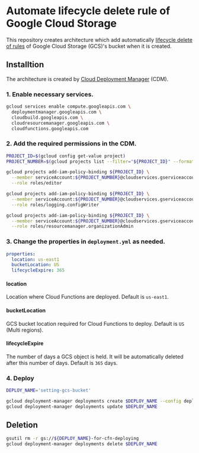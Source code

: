# Automate lifecycle delete rule of Google Cloud Storage

This repository creates architecture which add automatically [lifecycle delete of rules](https://cloud.google.com/storage/docs/lifecycle) of Google Cloud Storage (GCS)'s bucket when it is created.

## Installtion

The architecture is created by [Cloud Deployment Manager](https://cloud.google.com/deployment-manager) (CDM).

### 1. Enable necessary services.

```bash
gcloud services enable compute.googleapis.com \
  deploymentmanager.googleapis.com \
  cloudbuild.googleapis.com \
  cloudresourcemanager.googleapis.com \
  cloudfunctions.googleapis.com
```

### 2. Add the required permissions in the CDM.

```bash
PROJECT_ID=$(gcloud config get-value project)
PROJECT_NUMBER=$(gcloud projects list --filter="${PROJECT_ID}" --format="value(PROJECT_NUMBER)")

gcloud projects add-iam-policy-binding ${PROJECT_ID} \
  --member serviceAccount:${PROJECT_NUMBER}@cloudservices.gserviceaccount.com \
  --role roles/editor

gcloud projects add-iam-policy-binding ${PROJECT_ID} \
  --member serviceAccount:${PROJECT_NUMBER}@cloudservices.gserviceaccount.com \
  --role roles/logging.configWriter

gcloud projects add-iam-policy-binding ${PROJECT_ID} \
  --member serviceAccount:${PROJECT_NUMBER}@cloudservices.gserviceaccount.com \
  --role roles/resourcemanager.organizationAdmin
```

### 3. Change the properties in `deployment.yml` as needed.

```yaml
properties:
  location: us-east1
  bucketLocation: US
  lifecycleExpire: 365
```

#### location

Location where Cloud Functions are deployed. Default is `us-east1`.

#### bucketLocation

GCS bucket location required for Cloud Functions to deploy. Default is `US` (Multi regions).

#### lifecycleExpire

The number of days a GCS object is held. It will be automatically deleted after this number of days.
Default is `365` days.

### 4. Deploy

```bash
DEPLOY_NAME='setting-gcs-bucket'

gcloud deployment-manager deployments create $DEPLOY_NAME --config deployment.yml --preview
gcloud deployment-manager deployments update $DEPLOY_NAME
```

## Deletion

```bash
gsutil rm -r gs://${DEPLOY_NAME}-for-cfn-deploying
gcloud deployment-manager deployments delete $DEPLOY_NAME
```


